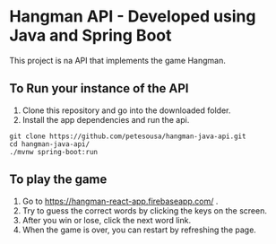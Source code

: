 # Hangman API - Developed using Java and Spring Boot

This project is na API that implements the game Hangman.

## To Run your instance of the API

1. Clone this repository and go into the downloaded folder.
2. Install the app dependencies and run the api.

```
git clone https://github.com/petesousa/hangman-java-api.git
cd hangman-java-api/
./mvnw spring-boot:run
```

## To play the game

1. Go to https://hangman-react-app.firebaseapp.com/ .
2. Try to guess the correct words by clicking the keys on the screen.
3. After you win or lose, click the next word link.
4. When the game is over, you can restart by refreshing the page.
